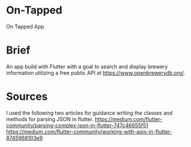# On-Tapped
On Tapped App

# Brief
An app build with Flutter with a goal to search and display brewery information utilizing a free public API at <https://www.openbrewerydb.org/>.

# Sources
I used the following two articles for guidance writing the classes and methods for parsing JSON in flutter.
  <https://medium.com/flutter-community/parsing-complex-json-in-flutter-747c46655f51>
  <https://medium.com/flutter-community/working-with-apis-in-flutter-8745968103e9>
